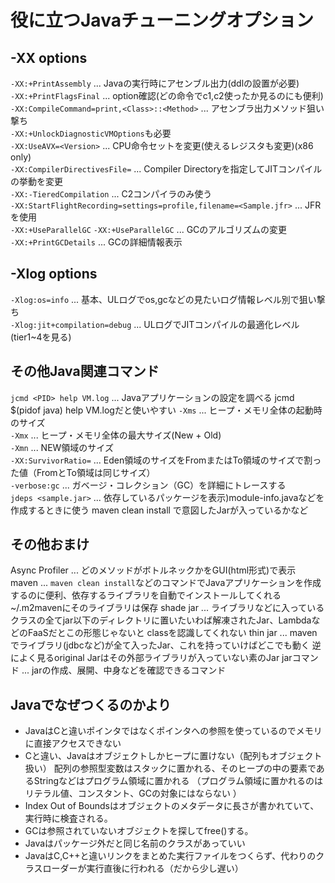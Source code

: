 # 役に立つJavaチューニングオプション
## -XX options
`-XX:+PrintAssembly` ... Javaの実行時にアセンブル出力(ddlの設置が必要)  
`-XX:+PrintFlagsFinal` ... option確認(どの命令でc1,c2使ったか見るのにも便利)  
`-XX:CompileCommand=print,<Class>::<Method>` ... アセンブラ出力メソッド狙い撃ち  
`-XX:+UnlockDiagnosticVMOptions`も必要  
`-XX:UseAVX=<Version>` ... CPU命令セットを変更(使えるレジスタも変更)(x86 only)  
`-XX:CompilerDirectivesFile=` ... Compiler Directoryを指定してJITコンパイルの挙動を変更  
`-XX:-TieredCompilation` ... C2コンパイラのみ使う  
`-XX:StartFlightRecording=settings=profile,filename=<Sample.jfr>` ... JFRを使用  
`-XX:+UseParallelGC` `-XX:+UseParallelGC` ... GCのアルゴリズムの変更  
`-XX:+PrintGCDetails` ... GCの詳細情報表示

## -Xlog options
`-Xlog:os=info` ... 基本、ULログでos,gcなどの見たいログ情報レベル別で狙い撃ち  
`-Xlog:jit+compilation=debug` ... ULログでJITコンパイルの最適化レベル(tier1~4を見る)

## その他Java関連コマンド
`jcmd <PID> help VM.log` ... Javaアプリケーションの設定を調べる
jcmd $(pidof java) help VM.logだと使いやすい
`-Xms` ... ヒープ・メモリ全体の起動時のサイズ  
`-Xmx` ... ヒープ・メモリ全体の最大サイズ(New + Old)  
`-Xmn` ... NEW領域のサイズ  
`-XX:SurvivorRatio=` ... Eden領域のサイズをFromまたはTo領域のサイズで割った値（FromとTo領域は同じサイズ）  
`-verbose:gc` ... ガベージ・コレクション（GC）を詳細にトレースする  
`jdeps <sample.jar>` ... 依存しているパッケージを表示)module-info.javaなどを作成するときに使う
maven clean install で意図したJarが入っているかなど

## その他おまけ
Async Profiler ... どのメソッドがボトルネックかをGUI(html形式)で表示  
maven ... `maven clean install`などのコマンドでJavaアプリケーションを作成するのに便利、依存するライブラリを自動でインストールしてくれる ~/.m2mavenにそのライブラリは保存
shade jar ... ライブラリなどに入っているクラスの全てjar以下のディレクトリに置いたいわば解凍されたJar、LambdaなどのFaaSだとこの形態じゃないと
classを認識してくれない
thin jar ... mavenでライブラリ(jdbcなど)が全て入ったJar、これを持っていけばどこでも動く
逆によく見るoriginal Jarはその外部ライブラリが入っていない素のJar
jarコマンド ... jarの作成、展開、中身などを確認できるコマンド

## Javaでなぜつくるのかより
- JavaはCと違いポインタではなくポインタへの参照を使っているのでメモリに直接アクセスできない
- Cと違い、Javaはオブジェクトしかヒープに置けない（配列もオブジェクト扱い）
配列の参照型変数はスタックに置かれる、そのヒープの中の要素であるStringなどはプログラム領域に置かれる
（プログラム領域に置かれるのはリテラル値、コンスタント、GCの対象にはならない ）
- Index Out of Boundsはオブジェクトのメタデータに長さが書かれていて、実行時に検査される。
- GCは参照されていないオブジェクトを探してfree()する。
- Javaはパッケージ外だと同じ名前のクラスがあっていい
- JavaはC,C++と違いリンクをまとめた実行ファイルをつくらず、代わりのクラスローダーが実行直後に行われる（だから少し遅い）